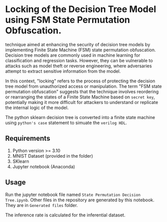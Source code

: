 # Locking of the Decision Tree Model using FSM State Permutation Obfuscation.

 technique aimed at enhancing the security of decision tree models by implementing Finite State Machine (FSM) state permutation obfuscation. Decision tree models are commonly used in machine learning for classification and regression tasks. However, they can be vulnerable to attacks such as model theft or reverse engineering, where adversaries attempt to extract sensitive information from the model.

In this context, "locking" refers to the process of protecting the decision tree model from unauthorized access or manipulation. The term "FSM state permutation obfuscation" suggests that the technique involves reordering or rearranging the states of a Finite State Machine based on `secret key`, potentially making it more difficult for attackers to understand or replicate the internal logic of the model.

The python sklearn decision tree is converted into a finite state machine using `python's case` statement to simuate the `verilog HDL`.

## Requirements
1. Python version >= 3.10
2. MNIST Dataset (provided in the folder)
3. SKlearn
4. Jupyter notebook (Anaconda)

## Usage

Run the jupyter notebook file named `State Permutation Decision Tree.ipynb`. Other files in the repository are generated by this notebook. They are in `Generated files` folder.

The inference rate is calculated for the inferential dataset. 
